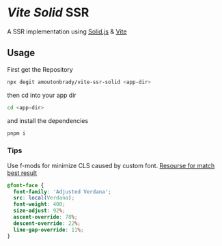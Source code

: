 # _Vite Solid_ SSR

A SSR implementation using [Solid.js](https://solidjs.com/) &
[Vite](https://vitejs.dev/)

## Usage

First get the Repository

```bash
npx degit amoutonbrady/vite-ssr-solid <app-dir>
```

then cd into your app dir

```bash
cd <app-dir>
```

and install the dependencies

```bash
pnpm i
```

### Tips

Use f-mods for minimize CLS caused by custom font. [Resourse for match best result](https://screenspan.net/fallback)

```css
@font-face {
  font-family: 'Adjusted Verdana';
  src: local(Verdana);
  font-weight: 400;
  size-adjust: 92%;
  ascent-override: 78%;
  descent-override: 22%;
  line-gap-override: 11%;
}
```

